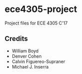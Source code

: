 # ece4305-project
Project files for ECE 4305 C'17

## Credits

- William Boyd
- Denver Cohen
- Calvin Figuereo-Supraner
- Michael J. Inserra